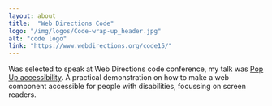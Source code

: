 ```yaml
---
layout: about
title:  "Web Directions Code"
logo: "/img/logos/Code-wrap-up_header.jpg"
alt: "code logo"
link: "https://www.webdirections.org/code15/"
---
```


Was selected to speak at Web Directions code conference, my talk was [Pop Up accessibility](/presentations/#a11y-popup). A practical demonstration on how to make a web component accessible for people with disabilities, focussing on screen readers.
